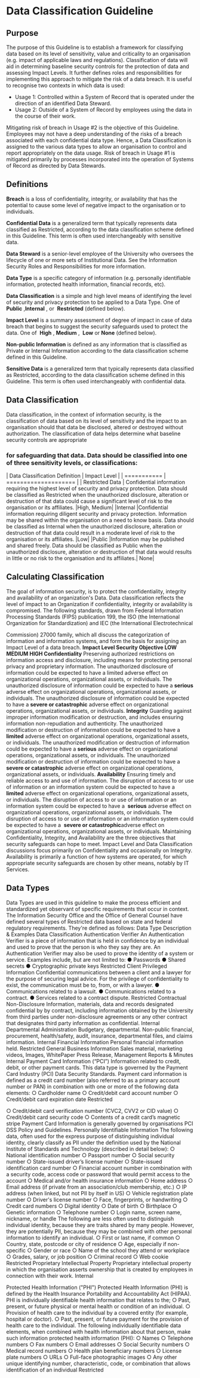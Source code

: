 # Data Classification Guideline

## Purpose

The purpose of this Guideline is to establish a framework for classifying data based on its level of
sensitivity, value and criticality to an organisation (e.g. impact of applicable laws and regulations).
Classification of data will aid in determining baseline security controls for the protection of data and
assessing Impact Levels. It further defines roles and responsibilities for implementing this approach to
mitigate the risk of a data breach.
It is useful to recognise two contexts in which data is used:

-  Usage 1: Controlled within a System of Record that is operated under the direction of an identified
Data Steward.
- Usage 2: Outside of a System of Record by employees using the data in the course of their work.

Mitigating risk of breach in Usage #2 is the objective of this Guideline. Employees may not have a deep
understanding of the risks of a breach associated with each confidential data type. Hence, a Data
Classification is assigned to the various data types to allow an organisation to control and report
appropriately on the data usage.
Risk of breach in Usage #1 is mitigated primarily by processes incorporated into the operation of Systems
of Record as directed by Data Stewards.

## Definitions

**Breach​** is a loss of confidentiality, integrity, or availability that has the potential to cause some level of
negative impact to the organisation or to individuals.

**Confidential Data​** is a generalized term that typically represents data classified as Restricted, according
to the data classification scheme defined in this Guideline. This term is often used interchangeably with
sensitive data.

**Data Steward​** is a senior-level employee of the University who oversees the lifecycle of one or more sets
of Institutional Data. See the Information Security Roles and Responsibilities for more information.

**Data Type​** is a specific category of information (e.g. personally identifiable information, protected health
information, financial records, etc).

**Data Classification​** is a simple and high level means of identifying the level of security and privacy
protection to be applied to a Data Type. One of ​ **Public​** ,​ **Internal​** , or ​ **Restricted​** (defined below).

**Impact Level​** is a summary assessment of degree of impact in case of data breach that begins to suggest
the security safeguards used to protect the data. One of ​ **High​** , ​ **Medium​** , ​ **Low​** or ​ **None​** (defined below).

**Non-public Information​** is defined as any information that is classified as Private or Internal Information
according to the data classification scheme defined in this Guideline.

**Sensitive Data​** is a generalized term that typically represents data classified as Restricted, according to
the data classification scheme defined in this Guideline. This term is often used interchangeably with
confidential data.

## Data Classification

Data classification, in the context of information security, is the classification of data based on its level of
sensitivity and the impact to an organisation should that data be disclosed, altered or destroyed without
authorization. The classification of data helps determine what baseline security controls are appropriate

### for safeguarding that data. Data should be classified into one of three sensitivity levels, or classifications:


| Data Classification Definition | Impact Level             |
| ===========                    | ====================     |
| Restricted Data                | Confidential information requiring the highest level of security and privacy protection. Data should be classified as Restricted when the unauthorized disclosure, alteration or destruction of that data could cause a significant level of risk to the organisation or its affiliates. |High, Medium|
|Internal |Confidential information requiring diligent security and privacy protection. Information may be shared within the organisation on a need to know basis. Data should be classified as Internal when the unauthorized disclosure, alteration or destruction of that data could result in a moderate level of risk to the organisation or its affiliates. |Low|
|Public |Information may be published and shared freely. Data should be classified as Public when the unauthorized disclosure, alteration or destruction of that data would results in little or no risk to the organisation and its affiliates.| None|

## Calculating Classification

The goal of information security, is to protect the confidentiality, integrity and availability of an
organization's Data. Data classification reflects the level of impact to an Organization if confidentiality,
integrity or availability is compromised.
The following standards, drawn from Federal Information Processing Standards (FIPS) publication 199, the
ISO (the International Organization for Standardization) and IEC (the International Electrotechnical


Commission) 27000 family, which all discuss the categorization of information and information systems,
and form the basis for assigning an Impact Level of a data breach.
**Impact Level
Security Objective LOW MEDIUM HIGH
Confidentiality**
Preserving authorized
restrictions on
information access and
disclosure, including
means for protecting
personal privacy and
proprietary information.
The unauthorized
disclosure of
information could be
expected to have a
limited adverse effect
on organizational
operations,
organizational assets,
or individuals.
The unauthorized
disclosure of
information could be
expected to have a
**serious​** adverse effect
on organizational
operations,
organizational assets,
or individuals.
The unauthorized
disclosure of
information could be
expected to have a
**severe or catastrophic**
adverse effect on
organizational
operations,
organizational assets,
or individuals.
**Integrity**
Guarding against
improper information
modification or
destruction, and
includes ensuring
information
non-repudiation and
authenticity.
The unauthorized
modification or
destruction of
information could be
expected to have a
**limited​** adverse effect
on organizational
operations,
organizational assets,
or individuals.
The unauthorized
modification or
destruction of
information could be
expected to have a
**serious​** adverse effect
on organizational
operations,
organizational assets,
or individuals.
The unauthorized
modification or
destruction of
information could be
expected to have a
**severe or catastrophic**
adverse effect on
organizational
operations,
organizational assets,
or individuals.
**Availability**
Ensuring timely and
reliable access to and
use of information.
The disruption of
access to or use of
information or an
information system
could be expected to
have a ​ **limited​** adverse
effect on organizational
operations,
organizational assets,
or individuals.
The disruption of
access to or use of
information or an
information system
could be expected to
have a ​ **serious​** adverse
effect on organizational
operations,
organizational assets,
or individuals.
The disruption of
access to or use of
information or an
information system
could be expected to
have a ​ **severe or
catastrophic​** adverse
effect on organizational
operations,
organizational assets,
or individuals.
Maintaining Confidentiality, Integrity, and Availability are the three objectives that security safeguards can
hope to meet. Impact Level and Data Classification discussions focus primarily on Confidentiality and
occasionally on Integrity. Availability is primarily a function of how systems are operated, for which
appropriate security safeguards are chosen by other means, notably by IT Services.

## Data Types


Data Types are used in this guideline to make the process efficient and standardized yet observant of
specific requirements that occur in context. The Information Security Office and the Office of General
Counsel have defined several types of Restricted data based on state and federal regulatory
requirements. They're defined as follows:
Data Type Description & Examples Data
Classification
Authentication
Verifier
An Authentication Verifier is a piece of information that is
held in confidence by an individual and used to prove that
the person is who they say they are. An Authentication
Verifier may also be used to prove the identity of a system
or service. Examples include, but are not limited to:
● Passwords
● Shared secrets
● Cryptographic private keys
Restricted
Client Privileged
Information
Confidential communications between a client and a
lawyer for the purpose of securing legal advice. For the
privilege of confidentiality to exist, the communication
must be to, from, or with a lawyer.
● Communications related to a lawsuit.
● Communications related to a contract.
● Services related to a contract dispute.
Restricted
Contractual
Non-Disclosure
Information, materials, data and records designated
confidential by by contract, including information obtained
by the University from third parties under non-disclosure
agreements or any other contract that designates third
party information as confidential.
Internal
Departmental
Administration
Budgetary, departmental. Non-public financial,
procurement, health/safety, audit, insurance, departmental
files, and claims information.
Internal
Financial
Information
Personal financial information held. Restricted
General Business
Information
Sales material, marketing videos, Images, WhitePaper
Press Release, Management Reports & Minutes
Internal
Payment Card
Information (“PCI”)
Information related to credit, debit, or other payment
cards. This data type is governed by the Payment Card
Industry (PCI) Data Security Standards. Payment card
information is defined as a credit card number (also
referred to as a primary account number or PAN) in
combination with one or more of the following data
elements:
○ Cardholder name
○ Credit/debit card account number
○ Credit/debit card expiration date
Restricted


○ Credit/debit card verification number (CVC2,
CVV2 or CID value)
○ Credit/debit card security code
○ Contents of a credit card’s magnetic stripe
Payment Card Information is generally governed by
organisations PCI DSS Policy and Guidelines.
Personally
Identifiable
Information
The following data, often used for the express purpose of
distinguishing individual identity, clearly classify as PII
under the definition used by the ​National Institute of
Standards and Technology​ (described in detail below):
○ National identification number
○ Passport number
○ Social security number
○ State-issued driver’s license number
○ State-issued identification card number
○ Financial account number in combination with a
security code, access code or password that
would permit access to the account
○ Medical and/or health insurance information
○ Home address
○ Email address (if private from an association/club
membership, etc.)
○ IP address (when linked, but not PII by itself in US)
○ Vehicle registration plate number
○ Driver's license number
○ Face, fingerprints, or handwriting
○ Credit card numbers
○ Digital identity
○ Date of birth
○ Birthplace
○ Genetic information
○ Telephone number
○ Login name, screen name, nickname, or handle
The following are less often used to distinguish individual
identity, because they are traits shared by many people.
However, they are potentially PII, because they may be
combined with other personal information to identify an
individual.
○ First or last name, if common
○ Country, state, postcode or city of residence
○ Age, especially if non-specific
○ Gender or race
○ Name of the school they attend or workplace
○ Grades, salary, or job position
○ Criminal record
○ Web cookie
Restricted
Proprietary
Intellectual
Property
Proprietary intellectual property in which the organisation
asserts ownership that is created by employees in
connection with their work.
Internal


Protected Health
Information ("PHI")
Protected Health Information (PHI) is defined by the Health
Insurance Portability and Accountability Act (HIPAA). PHI is
individually identifiable health information that relates to
the;
○ Past, present, or future physical or mental health
or condition of an individual.
○ Provision of health care to the individual by a
covered entity (for example, hospital or doctor).
○ Past, present, or future payment for the provision
of health care to the individual.
The following individually identifiable data elements, when
combined with health information about that person, make
such information protected health information (PHI):
○ Names
○ Telephone numbers
○ Fax numbers
○ Email addresses
○ Social Security numbers
○ Medical record numbers
○ Health plan beneficiary numbers
○ License plate numbers
○ URLs
○ Full-face photographic images
○ Any other unique identifying number,
characteristic, code, or combination that allows
identification of an individual
Restricted








